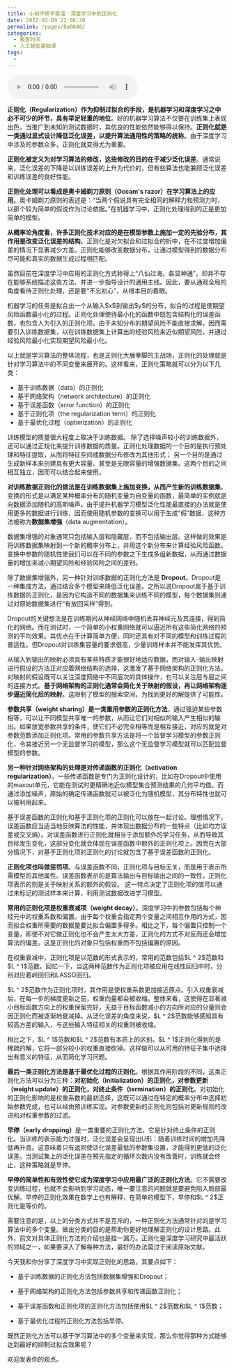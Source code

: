 ```yaml
---
title: 小树不修不直溜：深度学习中的正则化
date: 2022-03-09 22:06:20
permalink: /pages/8a0848/
categories:
  - 极客时间
  - 人工智能基础课
tags:
  - 
---
```

<audio title="24深度学习.小树不修不直溜：深度学习中的正则化" src="https://static001.geekbang.org/resource/audio/66/65/66171e87d796eaa9964caf46bf98b665.mp3" controls="controls"></audio> 
<p><strong>正则化（Regularization）作为抑制过拟合的手段，是机器学习和深度学习之中必不可少的环节，具有举足轻重的地位</strong>。好的机器学习算法不仅要在训练集上表现出色，当推广到未知的测试数据时，其优良的性能依然能够得以保持。<strong>正则化就是一类通过显式设计降低泛化误差，以提升算法通用性的策略的统称</strong>。由于深度学习中涉及的参数众多，正则化就变得尤为重要。</p>
<p><strong>正则化被定义为对学习算法的修改，这些修改的目的在于减少泛化误差</strong>。通常说来，泛化误差的下降是以训练误差的上升为代价的，但有些算法也能兼顾泛化误差和训练误差的良好性能。</p>
<p><strong>正则化处理可以看成是奥卡姆剃刀原则（Occam&#39;s razor）在学习算法上的应用</strong>。奥卡姆剃刀原则的表述是：“当两个假说具有完全相同的解释力和预测力时，以那个较为简单的假说作为讨论依据。”在机器学习中，正则化处理得到的正是更加简单的模型。</p>
<p><strong>从概率论角度看，许多正则化技术对应的是在模型参数上施加一定的先验分布，其作用是改变泛化误差的结构</strong>。正则化是对欠拟合和过拟合的折中，在不过度增加偏差的情况下显著减少方差。正则化能够改变数据分布，让通过模型得到的数据分布尽可能和真实的数据生成过程相匹配。</p>
<p>虽然目前在深度学习中应用的正则化方式称得上“八仙过海，各显神通”，却并不存在能够系统描述这些方法、并进一步指导设计的通用主线。因此，要从通观全局的角度看待正则化处理，还是要“不忘初心”，从根本目的着眼。</p>
<p>机器学习的任务是拟合出一个从输入$x$到输出$y$的分布，拟合的过程是使期望风险函数最小化的过程。正则化处理使待最小化的函数中既包含结构化的误差函数，也包含人为引入的正则化项。由于未知分布的期望风险不能直接求解，因而需要引入训练数据集，以在训练数据集上计算出的经验风险来近似期望风险，并通过经验风险最小化实现期望风险最小化。</p>
<p>以上就是学习算法的整体流程，也是正则化大展拳脚的主战场，正则化的处理就是针对学习算法中的不同变量来展开的。这样看来，正则化策略就可以分为以下几类：</p>
<!-- [[[read_end]]] -->
<ul>
<li>基于训练数据（data）的正则化</li>
<li>基于网络架构（network architecture）的正则化</li>
<li>基于误差函数（error function）的正则化</li>
<li>基于正则化项（the regularization term）的正则化</li>
<li>基于最优化过程（optimization）的正则化</li>
</ul>
<p>训练模型的质量很大程度上取决于训练数据。 除了选择噪声较小的训练数据外，还可以通过正规化来提升训练数据的质量。正则化处理数据的一个目的是执行预处理和特征提取，从而将特征空间或数据分布修改为其他形式； 另一个目的是通过生成新样本来创建具有更大容量、甚至是无限容量的增强数据集。这两个目的之间相互独立，因而可以结合起来使用。</p>
<p><strong>对训练数据正则化的做法是在训练数据集上施加变换，从而产生新的训练数据集</strong>。变换的形式是以满足某种概率分布的随机变量为自变量的函数，最简单的实例就是向数据添加随机的高斯噪声。由于提升机器学习模型泛化性能最直接的办法就是使用更多的数据进行训练，因而使用随机参数的变换可以用于生成“假”数据，这种方法被称为<strong>数据集增强</strong>（data augmentation）。</p>
<p>数据集增强的对象通常只包括输入层和隐藏层，而不包括输出层。这样做的效果是将训练数据集映射到一个新的概率分布上，并用这个新分布来计算经验风险函数。变换中参数的随机性使我们可以在不同的参数之下生成多组新数据，从而通过数据量的增加来减小期望风险和经验风险之间的差别。</p>
<p>除了数据集增强外，另一种针对训练数据的正则化方法是 <strong>Dropout</strong>。Dropout是一种集成方法，通过结合多个模型来降低泛化误差。之所以说Dropout属于基于训练数据的正则化，是因为它构造不同的数据集来训练不同的模型，每个数据集则通过对原始数据集进行“有放回采样”得到。</p>
<p>Dropout的关键想法是在训练期间从神经网络中随机丢弃神经元及其连接，得到简化的网络。而在测试时，一个简单的小权重网络就可以逼近所有这些简化网络的预测的平均效果。其优点在于计算简单方便，同时还具有对不同的模型和训练过程的普适性。但Dropout对训练集容量的要求很高，少量训练样本并不能发挥其优势。</p>
<p>从输入到输出的映射必须具有某些特质才能很好地适应数据，而对输入-输出映射进行假设的方法正对应着网络结构的选择，这激发了基于网络架构的正则化方法。对映射的假设既可以关注深度网络中不同层次的具体操作，也可以关注层与层之间的连接方式。<strong>基于网络架构的正则化通常会简化关于映射的假设，再让网络架构逐步逼近简化后的映射</strong>。这限制了模型的搜索空间，为找到更好的解提供了可能性。</p>
<p><strong>参数共享（weight sharing）是一类重用参数的正则化方法</strong>。通过强迫某些参数相等，可以让不同模型共享唯一的参数，从而让它们对相似的输入产生相似的输出。如果放宽参数共享的条件，使它们不必完全相等而是相互接近，对应的就是对参数范数添加正则化项。常用的参数共享方法是将一个监督学习模型的参数正则化，令其接近另一个无监督学习的模型，那么这个无监督学习模型就可以匹配监督模型的参数。</p>
<p><strong>另一种针对网络架构的处理是对传递函数的正则化（activation regularization）</strong>。一些传递函数是专门为正则化设计的，比如在Dropout中使用的maxout单元，它能在测试时更精确地近似模型集合预测结果的几何平均值。而通过添加噪声，原始的确定传递函数就可以被泛化为随机模型，其分布特性也就可以被利用起来。</p>
<p>基于误差函数的正则化和基于正则化项的正则化可以放在一起讨论。理想情况下，误差函数应当适当地反映算法的性能，并体现出数据分布的一些特点（比如均方误差或交叉熵）。对误差函数进行正则化就相当于添加额外的学习任务，从而导致其目标发生变化，这部分变化就会体现在误差函数中额外的正则化项上。因而在大部分情况下，对基于正则化项的正则化的讨论就包含了基于误差函数的正则化。</p>
<p><strong>正则化项也叫做惩罚项</strong>。与误差函数不同，正则化项与目标无关，而是用于表示所需模型的其他属性。误差函数表示的是算法输出与目标输出之间的一致性，正则化项表示的则是关于映射关系的额外的假设。 这一特点决定了正则化项的值可以通过未标记的测试样本来计算，利用测试数据改进学习模型。</p>
<p><strong>常用的正则化项是权重衰减项（weight decay）</strong>。深度学习中的参数包括每个神经元中的权重系数和偏置。由于每个权重会指定两个变量之间相互作用的方式，因而拟合权重所需要的数据量要比拟合偏置多得多。相比之下，每个偏置只控制一个变量，即使不对它做正则化也不会产生太大方差，正则化的方式不对反而还会增加算法的偏差。这是正则化的对象只包括权重而不包括偏置的原因。</p>
<p>在权重衰减中，正则化项是以范数的形式表示的，常用的范数包括$L ^ 2$范数和$L ^ 1$范数。回忆一下，当这两种范数作为正则化项被应用在线性回归中时，分别对应着岭回归和LASSO回归。</p>
<p>$L ^ 2$范数作为正则化项时，其作用是使权重系数更加接近原点。引入权重衰减后，在每一步的梯度更新之前，权重向量都会被收缩。整体来看，这使得在显著减小目标函数方向上的权重保留完好，无益于目标函数减小的方向所对应的分量则会因正则化而被逐渐地衰减掉。从泛化误差的角度来说，$L ^ 2$范数能够感知具有较高方差的输入，与这些输入特征相关的权重则被收缩。</p>
<p>相比之下，$L ^ 1$范数和$L ^ 2$范数有本质上的区别。$L ^ 1$正则化得到的是稀疏的解，它将一部分较小的权重直接砍掉。这样做可以从可用的特征子集中选择出有意义的特征，从而简化学习问题。</p>
<p><strong>最后一类正则化方法是基于最优化过程的正则化</strong>。根据其作用阶段的不同，这类正则化方法可以分为三种：<strong>对初始化（initialization）的正则化，对参数更新（weight update）的正则化，对终止条件（termination）的正则化</strong>。对初始化的正则化影响的是权重系数的最初选择，这既可以通过在特定的概率分布中选择初始参数完成，也可以经由预训练实现。对参数更新的正则化则包括对更新规则的改进和对权重参数的过滤。</p>
<p><strong>早停（early dropping）</strong>是一类重要的正则化方法，它是针对终止条件的正则化。当训练的表示能力过强时，泛化误差会呈现出U形：随着训练时间的增加先降低再升高。这意味着只有返回使泛化误差最低的参数集设置，才能得到更低的泛化误差。当测试集上的泛化误差在预先指定的循环次数内没有改善时，训练就会终止，这种策略就是早停。</p>
<p><strong>早停的简单性和有效性使它成为深度学习中应用最广泛的正则化方法</strong>。它不需要改变训练过程，也就不会影响到学习动态，唯一要注意的问题就是要避免陷入局部最优解。早停的正则化效果在数学上也有解释，在简单的模型下，早停和$L ^ 2$正则化是等价的。</p>
<p>需要注意的是，以上的分类方式并不是互斥的，一种正则化方法通常针对的是学习算法中的多个变量。做出分类的目的是帮助你更好地理解正则化的设计思路。此外，前文对具体正则化方法的介绍也是挂一漏万。正则化是深度学习研究中最活跃的领域之一，如果要深入了解每种方法，最好的办法莫过于阅读原始文献。</p>
<p>今天我和你分享了深度学习中实现正则化的思路，其要点如下：</p>
<ul>
<li><p>基于训练数据的正则化方法包括数据集增强和Dropout；</p>
</li>
<li><p>基于网络架构的正则化方法包括参数共享和传递函数正则化；</p>
</li>
<li><p>基于误差函数和正则化项的正则化方法包括使用$L ^ 2$范数和$L ^ 1$范数；</p>
</li>
<li><p>基于最优化过程的正则化方法包括早停。</p>
</li>
</ul>
<p>既然正则化方法可以基于学习算法中的多个变量来实现，那么你觉得那种方式能够达到最好的抑制过拟合效果呢？</p>
<p>欢迎发表你的观点。</p>
<p><img src="https://static001.geekbang.org/resource/image/9f/2d/9fa7cbe21ce4e114a2712ed2d9508b2d.jpg" alt=""></p>
<p></p>
